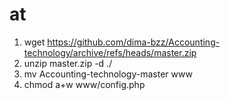# at
1. wget https://github.com/dima-bzz/Accounting-technology/archive/refs/heads/master.zip
2. unzip master.zip -d ./
3. mv Accounting-technology-master www
4. chmod a+w www/config.php

